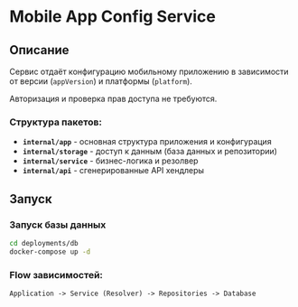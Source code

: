 # Mobile App Config Service

## Описание
Сервис отдаёт конфигурацию мобильному приложению в зависимости от версии (`appVersion`) и платформы (`platform`).

Авторизация и проверка прав доступа не требуются.

### Структура пакетов:
- **`internal/app`** - основная структура приложения и конфигурация
- **`internal/storage`** - доступ к данным (база данных и репозитории)
- **`internal/service`** - бизнес-логика и резолвер
- **`internal/api`** - сгенерированные API хендлеры

## Запуск

### Запуск базы данных
```bash
cd deployments/db
docker-compose up -d
```

### Flow зависимостей:
```
Application -> Service (Resolver) -> Repositories -> Database
```
